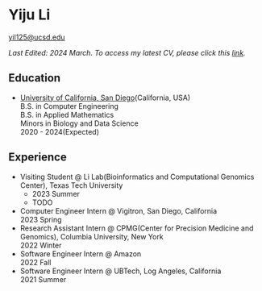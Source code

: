 # Yiju Li

[yil125@ucsd.edu](mailto:yil125@ucsd.edu)

*Last Edited: 2024 March. To access my latest CV, please click this [link](https://yijuli.info/CV.pdf).* 


## Education
- [University of California, San Diego](https://www.ucsd.edu)(California, USA)     
B.S. in Computer Engineering  
B.S. in Applied Mathematics  
Minors in Biology and Data Science  
2020 - 2024(Expected)


## Experience
- Visiting Student @ Li Lab(Bioinformatics and Computational Genomics Center), Texas Tech University  
  - 2023 Summer
  - TODO
- Computer Engineer Intern @ Vigitron, San Diego, California  
2023 Spring
- Research Assistant Intern @ CPMG(Center for Precision Medicine and Genomics), Columbia University, New York  
2022 Winter 
- Software Engineer Intern @ Amazon  
2022 Fall
- Software Engineer Intern @ UBTech, Log Angeles, California  
2021 Summer


